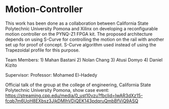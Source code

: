 # Motion-Controller
This work has been done as a collaboration between California State Polytechnic University Pomona and Xilinx on developing a reconfigurable motion controller on the PYNQ-Z1 FPGA kit. The proposed architecture depends on using S-Curve for controlling the motion on the rail with another set up for proof of concept. S-Curve algorithm used instead of using the Trapezoidal profile for this purpose. 

Team Members:
    1) Mahan Bastani 
    2) Nolan Chang 
    3) Atusi Domyo 
    4) Daniel Kizito 
    
Supervisor: 
Professor: Mohamed El-Hadedy 

Official talk of the group at the college of engineering, California State Polytechnic University Pomona, show case event: https://streaming.cpp.edu/media/0_ust10vzu?fbclid=IwAR3dXz15-fcqb7m6UoH8EXbsz3JjkDMIhVDjQEK143pdqruQmbBfViQ9ASQ 
